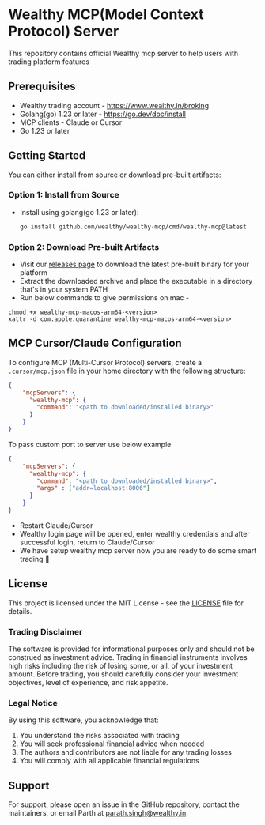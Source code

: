 # Wealthy MCP(Model Context Protocol) Server

This repository contains official Wealthy mcp server to help users with trading platform features


## Prerequisites

- Wealthy trading account - https://www.wealthy.in/broking
- Golang(go) 1.23 or later - https://go.dev/doc/install
- MCP clients - Claude or Cursor
- Go 1.23 or later


## Getting Started


You can either install from source or download pre-built artifacts:

### Option 1: Install from Source
- Install using golang(go 1.23 or later):
   ```bash
   go install github.com/wealthy/wealthy-mcp/cmd/wealthy-mcp@latest
   ```

### Option 2: Download Pre-built Artifacts
- Visit our [releases page](https://github.com/wealthy/wealthy-mcp/releases) to download the latest pre-built binary for your platform
- Extract the downloaded archive and place the executable in a directory that's in your system PATH
- Run below commands to give permissions on mac -
```
chmod +x wealthy-mcp-macos-arm64-<version>
xattr -d com.apple.quarantine wealthy-mcp-macos-arm64-<version>

```

## MCP Cursor/Claude Configuration

To configure MCP (Multi-Cursor Protocol) servers, create a `.cursor/mcp.json` file in your home directory with the following structure:

```json
{
    "mcpServers": {
      "wealthy-mcp": {
        "command": "<path to downloaded/installed binary>"
      }
    }
}
``` 
To pass custom port to server use below example
```json
{
    "mcpServers": {
      "wealthy-mcp": {
        "command": "<path to downloaded/installed binary>",
        "args" : ["addr=localhost:8006"]
      }
    }
}
``` 


-  Restart Claude/Cursor
- Wealthy login page will be opened, enter wealthy credentials and after successful login, return to Claude/Cursor
- We have setup wealthy mcp server now you are ready to do some smart trading 🎉


## License

This project is licensed under the MIT License - see the [LICENSE](LICENSE) file for details.

### Trading Disclaimer

The software is provided for informational purposes only and should not be construed as investment advice. Trading in financial instruments involves high risks including the risk of losing some, or all, of your investment amount. Before trading, you should carefully consider your investment objectives, level of experience, and risk appetite.

### Legal Notice

By using this software, you acknowledge that:
1. You understand the risks associated with trading
2. You will seek professional financial advice when needed
3. The authors and contributors are not liable for any trading losses
4. You will comply with all applicable financial regulations

## Support

For support, please open an issue in the GitHub repository, contact the maintainers, or email Parth at parath.singh@wealthy.in.

